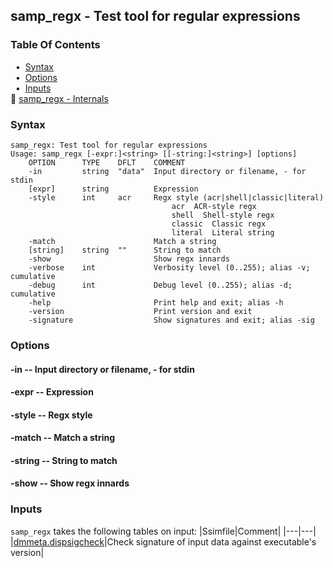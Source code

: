 ## samp_regx - Test tool for regular expressions


### Table Of Contents
<a href="#table-of-contents"></a>
<!-- dev.mdmark  mdmark:MDSECTION  state:BEG_AUTO  param:Toc -->
&nbsp;&nbsp;&bull;&nbsp;  [Syntax](#syntax)<br/>
&nbsp;&nbsp;&bull;&nbsp;  [Options](#options)<br/>
&nbsp;&nbsp;&bull;&nbsp;  [Inputs](#inputs)<br/>
&#128196; [samp_regx - Internals](/txt/exe/samp_regx/internals.md)<br/>

<!-- dev.mdmark  mdmark:MDSECTION  state:END_AUTO  param:Toc -->

### Syntax
<a href="#syntax"></a>
<!-- dev.mdmark  mdmark:MDSECTION  state:BEG_AUTO  param:Syntax -->
```
samp_regx: Test tool for regular expressions
Usage: samp_regx [-expr:]<string> [[-string:]<string>] [options]
    OPTION      TYPE    DFLT    COMMENT
    -in         string  "data"  Input directory or filename, - for stdin
    [expr]      string          Expression
    -style      int     acr     Regx style (acr|shell|classic|literal)
                                    acr  ACR-style regx
                                    shell  Shell-style regx
                                    classic  Classic regx
                                    literal  Literal string
    -match                      Match a string
    [string]    string  ""      String to match
    -show                       Show regx innards
    -verbose    int             Verbosity level (0..255); alias -v; cumulative
    -debug      int             Debug level (0..255); alias -d; cumulative
    -help                       Print help and exit; alias -h
    -version                    Print version and exit
    -signature                  Show signatures and exit; alias -sig

```

<!-- dev.mdmark  mdmark:MDSECTION  state:END_AUTO  param:Syntax -->

### Options
<a href="#options"></a>

<!-- dev.mdmark  mdmark:MDSECTION  state:BEG_AUTO  param:Options -->
#### -in -- Input directory or filename, - for stdin
<a href="#-in"></a>

#### -expr -- Expression
<a href="#-expr"></a>

#### -style -- Regx style
<a href="#-style"></a>

#### -match -- Match a string
<a href="#-match"></a>

#### -string -- String to match
<a href="#-string"></a>

#### -show -- Show regx innards
<a href="#-show"></a>

<!-- dev.mdmark  mdmark:MDSECTION  state:END_AUTO  param:Options -->

### Inputs
<a href="#inputs"></a>
<!-- dev.mdmark  mdmark:MDSECTION  state:BEG_AUTO  param:Inputs -->
`samp_regx` takes the following tables on input:
|Ssimfile|Comment|
|---|---|
|[dmmeta.dispsigcheck](/txt/ssimdb/dmmeta/dispsigcheck.md)|Check signature of input data against executable's version|

<!-- dev.mdmark  mdmark:MDSECTION  state:END_AUTO  param:Inputs -->

